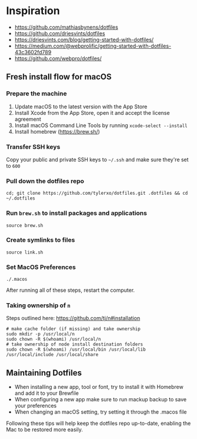 # Inspiration
- https://github.com/mathiasbynens/dotfiles
- https://github.com/driesvints/dotfiles
- https://driesvints.com/blog/getting-started-with-dotfiles/
- https://medium.com/@webprolific/getting-started-with-dotfiles-43c3602fd789
- https://github.com/webpro/dotfiles/

## Fresh install flow for macOS

### Prepare the machine
1. Update macOS to the latest version with the App Store
2. Install Xcode from the App Store, open it and accept the license agreement
3. Install macOS Command Line Tools by running `xcode-select --install`
4. Install homebrew (https://brew.sh/)

### Transfer SSH keys
Copy your public and private SSH keys to `~/.ssh` and make sure they're set to `600`

### Pull down the dotfiles repo
```
cd; git clone https://github.com/tylerxo/dotfiles.git .dotfiles && cd ~/.dotfiles
```

### Run `brew.sh` to install packages and applications
```
source brew.sh
```

### Create symlinks to files
```
source link.sh
```

### Set MacOS Preferences
```
./.macos
```

After running all of these steps, restart the computer.

### Taking ownership of `n`
Steps outlined here: https://github.com/tj/n#installation
```
# make cache folder (if missing) and take ownership
sudo mkdir -p /usr/local/n
sudo chown -R $(whoami) /usr/local/n
# take ownership of node install destination folders
sudo chown -R $(whoami) /usr/local/bin /usr/local/lib /usr/local/include /usr/local/share
```

## Maintaining Dotfiles
- When installing a new app, tool or font, try to install it with Homebrew and add it to your Brewfile
- When configuring a new app make sure to run mackup backup to save your preferences
- When changing an macOS setting, try setting it through the .macos file

Following these tips will help keep the dotfiles repo up-to-date, enabling the Mac to be restored more easily.